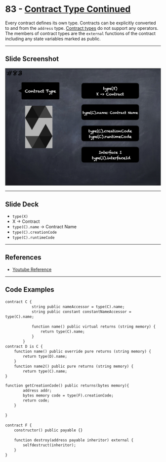# 83 - [Contract Type Continued](Contract%20Type%20Cont..md)
Every contract defines its own type. Contracts can be explicitly converted to and from the `address` type. [Contract types](../3.%20Solidity%20201/Contract%20Types.md) do not support any operators. The members of contract types are the `external` functions of the contract including any state variables marked as public.

___
## Slide Screenshot
![083.png](../../images/solidity101/083.png)
___
## Slide Deck
- `type(X)`
- X -> Contract
- `type(C).name` -> Contract Name
- `type(C).creationCode`
- `type(C).runtimeCode`
___
## References
- [Youtube Reference](https://youtu.be/_oN7XuyhoZA?t=163)

___
## Code Examples
```
contract C {
			string public nameAccessor = type(C).name;
			string public constant constantNameAccessor = type(C).name;

			function name() public virtual returns (string memory) {
				return type(C).name;
			}
		}
contract D is C {
	function name() public override pure returns (string memory) {
		return type(D).name;
	}
	function name2() public pure returns (string memory) {
		return type(C).name;
}
```

```
function getCreationCode() public returns(bytes memory){
        address addr;
        bytes memory code = type(F).creationCode;
        return code;
    }

}

contract F {
    constructor() public payable {}

    function destroy(address payable inheritor) external {
        selfdestruct(inheritor);
    }
}
```


